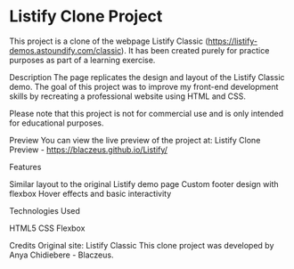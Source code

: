 # Listify Clone Project

This project is a clone of the webpage Listify Classic (https://listify-demos.astoundify.com/classic). It has been created purely for practice purposes as part of a learning exercise.

Description
The page replicates the design and layout of the Listify Classic demo. The goal of this project was to improve my front-end development skills by recreating a professional website using HTML and CSS.

Please note that this project is not for commercial use and is only intended for educational purposes.

Preview
You can view the live preview of the project at: Listify Clone Preview - https://blaczeus.github.io/Listify/

Features

Similar layout to the original Listify demo page
Custom footer design with flexbox
Hover effects and basic interactivity

Technologies Used

HTML5
CSS
Flexbox

Credits
Original site: Listify Classic
This clone project was developed by Anya Chidiebere - Blaczeus.
